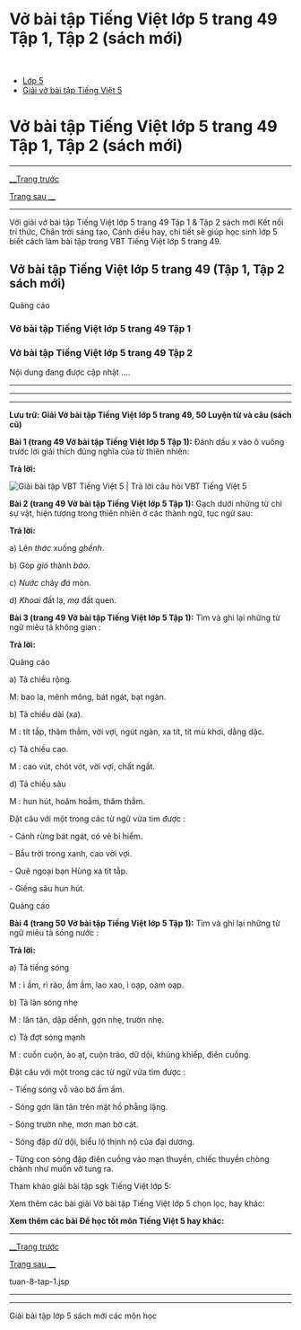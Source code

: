 # Vở bài tập Tiếng Việt lớp 5 trang 49 Tập 1, Tập 2 (sách mới)

﻿

  * [Lớp 5](https://vietjack.com/series/lop-5.jsp)
  * [Giải vở bài tập Tiếng Việt 5](https://vietjack.com/giai-vo-bai-tap-tieng-viet-5/index.jsp)



# Vở bài tập Tiếng Việt lớp 5 trang 49 Tập 1, Tập 2 (sách mới)

* * *

[__Trang trước](https://vietjack.com/giai-vo-bai-tap-tieng-viet-5/tuan-8-tap-1.jsp)

[Trang sau __](https://vietjack.com/giai-vo-bai-tap-tieng-viet-5/tuan-8-tap-1.jsp)

* * *

Với giải vở bài tập Tiếng Việt lớp 5 trang 49 Tập 1 & Tập 2 sách mới Kết nối tri thức, Chân trời sáng tạo, Cánh diều hay, chi tiết sẽ giúp học sinh lớp 5 biết cách làm bài tập trong VBT Tiếng Việt lớp 5 trang 49.

## Vở bài tập Tiếng Việt lớp 5 trang 49 (Tập 1, Tập 2 sách mới)

Quảng cáo

### Vở bài tập Tiếng Việt lớp 5 trang 49 Tập 1

### Vở bài tập Tiếng Việt lớp 5 trang 49 Tập 2

Nội dung đang được cập nhật ....

* * *

* * *

* * *

**Lưu trữ: Giải Vở bài tập Tiếng Việt lớp 5 trang 49, 50 Luyện từ và câu (sách cũ)**

**Bài 1 (trang 49 Vở bài tập Tiếng Việt lớp 5 Tập 1):** Đánh dấu x vào ô vuông trước lời giải thích đúng nghĩa của từ thiên nhiên:

**Trả lời:**

![Giải bài tập VBT Tiếng Việt 5 | Trả lời câu hỏi VBT Tiếng Việt 5](https://vietjack.com/giai-vo-bai-tap-tieng-viet-5/images/luyen-tu-va-cau-tuan-8-trang-49-50-tap-1.PNG)

**Bài 2 (trang 49 Vở bài tập Tiếng Việt lớp 5 Tập 1):** Gạch dưới những từ chỉ sự vật, hiện tượng trong thiên nhiên ở các thành ngữ, tục ngữ sau:

**Trả lời:**

a) Lên _thác_ xuống _ghềnh_.

b) Góp _gió_ thành _bão_.

c) _Nước_ chảy _đá_ mòn.

d) _Khoai_ đất lạ, _mạ_ đất quen.

**Bài 3 (trang 49 Vở bài tập Tiếng Việt lớp 5 Tập 1):** Tìm và ghi lại những từ ngữ miêu tả không gian :

**Trả lời:**

Quảng cáo

a) Tả chiều rộng. 

M: bao la, mênh mông, bát ngát, bạt ngàn.

b) Tả chiều dài (xa). 

M : tít tắp, thăm thẳm, vời vợi, ngút ngàn, xa tít, tít mù khơi, dằng dặc. 

c) Tả chiều cao. 

M : cao vút, chót vót, vời vợi, chất ngất.

d) Tả chiều sâu 

M : hun hút, hoăm hoẳm, thăm thẳm.

Đặt câu với một trong các từ ngữ vừa tìm được :

\- Cánh rừng bát ngát, có vẻ bỉ hiểm.

\- Bầu trời trong xanh, cao vời vợi.

\- Quê ngoại bạn Hùng xa tít tẳp.

\- Giếng sâu hun hút.

Quảng cáo

**Bài 4 (trang 50 Vở bài tập Tiếng Việt lớp 5 Tập 1):** Tìm và ghi lại những từ ngữ miêu tả sóng nước :

**Trả lời:**

a) Tả tiếng sóng 

M : ì ầm, rì rào, ầm ầm, lao xao, ì oạp, oàm oạp.

b) Tả làn sóng nhẹ 

M : lăn tăn, dập dềnh, gợn nhẹ, trườn nhẹ.

c) Tả đợt sóng mạnh 

M : cuồn cuộn, ào ạt, cuộn trào, dữ dội, khủng khiếp, điên cuồng. 

Đặt câu với một trong các từ ngữ vừa tìm được :

\- Tiếng sóng vỗ vào bờ ầm ầm.

\- Sóng gợn lăn tăn trên mặt hồ phẳng lặng.

\- Sóng trườn nhẹ, mơn man bờ cát.

\- Sóng đập dữ dội, biểu lộ thịnh nộ của đại dương.

\- Từng con sóng đập điên cuồng vào mạn thuyền, chiếc thuyền chòng chành như muốn vỡ tung ra. 

Tham khảo giải bài tập sgk Tiếng Việt lớp 5:

Xem thêm các bài giải Vở bài tập Tiếng Việt lớp 5 chọn lọc, hay khác:

**Xem thêm các bài Để học tốt môn Tiếng Việt 5 hay khác:**

* * *

[__Trang trước](https://vietjack.com/giai-vo-bai-tap-tieng-viet-5/tuan-8-tap-1.jsp)

[Trang sau __](https://vietjack.com/giai-vo-bai-tap-tieng-viet-5/tuan-8-tap-1.jsp)

tuan-8-tap-1.jsp

* * *

* * *

Giải bài tập lớp 5 sách mới các môn học
